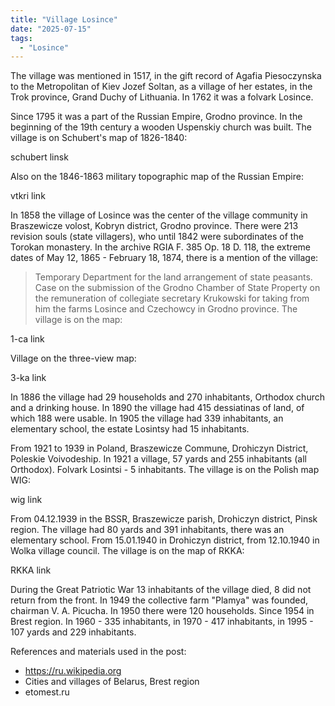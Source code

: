 ```yaml
---
title: "Village Losince"
date: "2025-07-15"
tags: 
  - "Losince"
---
```


The village was mentioned in 1517, in the gift record of Agafia Piesoczynska to the Metropolitan of Kiev Jozef Soltan, as a village of her estates, in the Trok province, Grand Duchy of Lithuania. In 1762 it was a folvark Losince.

Since 1795 it was a part of the Russian Empire, Grodno province. In the beginning of the 19th century a wooden Uspenskiy church was built. The village is on Schubert's map of 1826-1840:

schubert linsk

Also on the 1846-1863 military topographic map of the Russian Empire:

vtkri link

In 1858 the village of Losince was the center of the village community in Braszewicze volost, Kobryn district, Grodno province. There were 213 revision souls (state villagers), who until 1842 were subordinates of the Torokan monastery. In the archive RGIA F. 385 Op. 18 D. 118, the extreme dates of May 12, 1865 - February 18, 1874, there is a mention of the village:

> Temporary Department for the land arrangement of state peasants. Case on the submission of the Grodno Chamber of State Property on the remuneration of collegiate secretary Krukowski for taking from him the farms Losince and Czechowcy in Grodno province. The village is on the map:

1-ca link

Village on the three-view map:

3-ka link

In 1886 the village had 29 households and 270 inhabitants, Orthodox church and a drinking house. In 1890 the village had 415 dessiatinas of land, of which 188 were usable. In 1905 the village had 339 inhabitants, an elementary school, the estate Losintsy had 15 inhabitants.

From 1921 to 1939 in Poland, Braszewicze Commune, Drohiczyn District, Poleskie Voivodeship. In 1921 a village, 57 yards and 255 inhabitants (all Orthodox). Folvark Losintsi - 5 inhabitants. The village is on the Polish map WIG:

wig link

From 04.12.1939 in the BSSR, Braszewicze parish, Drohiczyn district, Pinsk region. The village had 80 yards and 391 inhabitants, there was an elementary school. From 15.01.1940 in Drohiczyn district, from 12.10.1940 in Wolka village council. The village is on the map of RKKA:

RKKA link

During the Great Patriotic War 13 inhabitants of the village died, 8 did not return from the front. In 1949 the collective farm "Plamya" was founded, chairman V. A. Picucha. In 1950 there were 120 households. Since 1954 in Brest region. In 1960 - 335 inhabitants, in 1970 - 417 inhabitants, in 1995 - 107 yards and 229 inhabitants.

References and materials used in the post:
- https://ru.wikipedia.org
- Cities and villages of Belarus, Brest region
- etomest.ru
